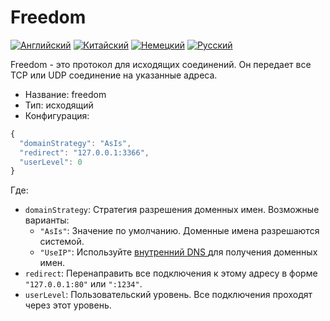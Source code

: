 # Freedom

[![Английский](../../resources/english.svg)](https://www.v2ray.com/en/configuration/protocols/freedom.html) [![Китайский](../../resources/chinese.svg)](https://www.v2ray.com/chapter_02/protocols/freedom.html) [![Немецкий](../../resources/german.svg)](https://www.v2ray.com/de/configuration/protocols/freedom.html) [![Русский](../../resources/russian.svg)](https://www.v2ray.com/ru/configuration/protocols/freedom.html)

Freedom - это протокол для исходящих соединений. Он передает все TCP или UDP соединение на указанные адреса.

* Название: freedom
* Тип: исходящий
* Конфигурация:

```javascript
{
  "domainStrategy": "AsIs",
  "redirect": "127.0.0.1:3366",
  "userLevel": 0
}
```

Где:

* `domainStrategy`: Стратегия разрешения доменных имен. Возможные варианты: 
  * `"AsIs"`: Значение по умолчанию. Доменные имена разрешаются системой.
  * ` "UseIP" `: Используйте [ внутренний DNS ](../dns.md) для получения доменных имен.
* `redirect`: Перенаправить все подключения к этому адресу в форме ` "127.0.0.1:80" ` или ` ":1234" `.
* ` userLevel `: Пользовательский уровень. Все подключения проходят через этот уровень.